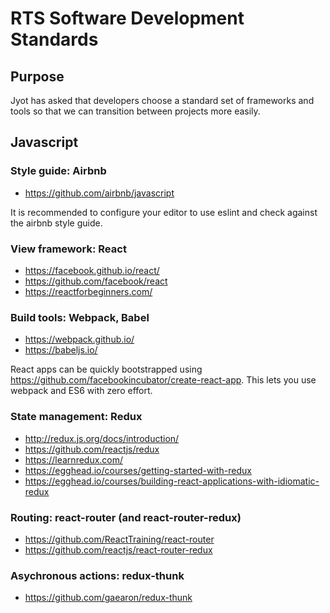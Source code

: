 # RTS Software Development Standards

## Purpose

Jyot has asked that developers choose a standard set of frameworks and tools so that we can transition between projects more easily.

## Javascript

### Style guide: Airbnb
* https://github.com/airbnb/javascript

It is recommended to configure your editor to use eslint and check against the airbnb style guide.

### View framework: React
* https://facebook.github.io/react/
* https://github.com/facebook/react
* https://reactforbeginners.com/

### Build tools: Webpack, Babel
* https://webpack.github.io/
* https://babeljs.io/

React apps can be quickly bootstrapped using https://github.com/facebookincubator/create-react-app. This lets you use webpack and ES6 with zero effort.

### State management: Redux
* http://redux.js.org/docs/introduction/
* https://github.com/reactjs/redux
* https://learnredux.com/
* https://egghead.io/courses/getting-started-with-redux
* https://egghead.io/courses/building-react-applications-with-idiomatic-redux

### Routing: react-router (and react-router-redux)
* https://github.com/ReactTraining/react-router
* https://github.com/reactjs/react-router-redux

### Asychronous actions: redux-thunk
* https://github.com/gaearon/redux-thunk
